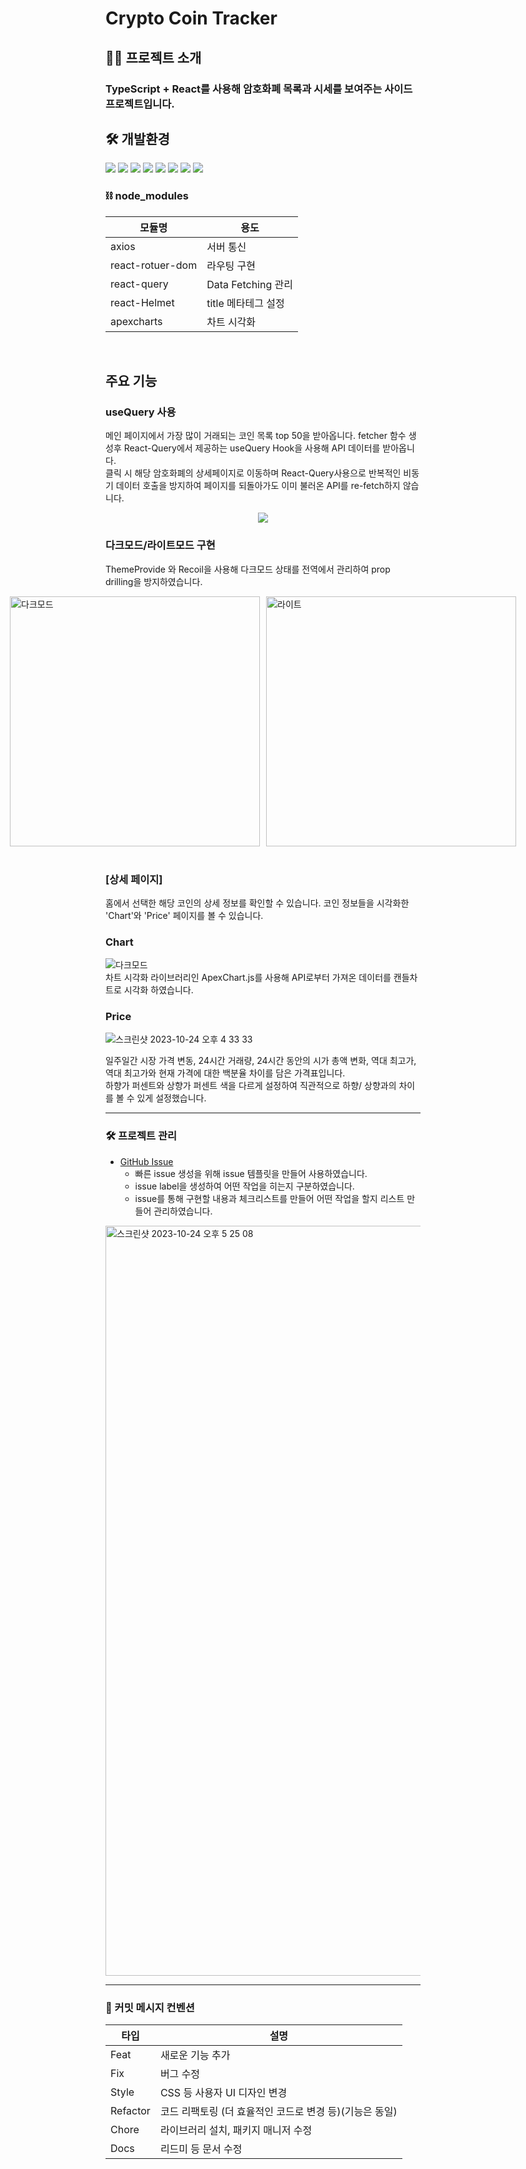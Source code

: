 # Crypto Coin Tracker

## 🙋‍♂️ 프로젝트 소개

### TypeScript + React를 사용해 암호화폐 목록과 시세를 보여주는 사이드 프로젝트입니다.

## 🛠 개발환경

<img src="https://img.shields.io/badge/React-61DAFB?style=flat-square&logo=react&logoColor=white"/> <img src="https://img.shields.io/badge/TypeScript-3178C6?style=flat-square&logo=typescript&logoColor=white"/> <img src="https://img.shields.io/badge/Styled Components-DB7093?style=flat-square&logo=styledcomponents&logoColor=white"/> <img src="https://img.shields.io/badge/Node.js-339933?style=flat-square&logo=nodedotjs&logoColor=white"/> <img src="https://img.shields.io/badge/React Router-CA4245?style=flat-square&logo=reactrouter&logoColor=white"/> <img src="https://img.shields.io/badge/React Query-FF4154?style=flat-square&logo=reactquery&logoColor=white"/> <img src="https://img.shields.io/badge/ApexCharts-00e396?style=flat-square"/> <img src="https://img.shields.io/badge/Recoil-3578E5?style=flat-square&logo=recoil&logoColor=white"/>
<br>

### ⛓ node_modules

| 모듈명           | 용도                |
| ---------------- | ------------------- |
| axios            | 서버 통신           |
| react-rotuer-dom | 라우팅 구현         |
| react-query      | Data Fetching 관리  |
| react-Helmet     | title 메타테그 설정 |
| apexcharts       | 차트 시각화         |

<br>

## 주요 기능

### useQuery 사용

메인 페이지에서 가장 많이 거래되는 코인 목록 top 50을 받아옵니다.
fetcher 함수 생성후 React-Query에서 제공하는 useQuery Hook을 사용해 API 데이터를 받아옵니다.<br>
클릭 시 해당 암호화폐의 상세페이지로 이동하며 React-Query사용으로 반복적인 비동기 데이터 호출을 방지하여 페이지를 되돌아가도 이미 불러온 API를 re-fetch하지 않습니다.

<div style="text-align: center;">
    <img src="https://velog.velcdn.com/images/sj_yun/post/26822004-1b64-4edb-80f1-3eec06507ea7/image.png" >
</div>

### 다크모드/라이트모드 구현

ThemeProvide 와 Recoil을 사용해 다크모드 상태를 전역에서 관리하여 prop drilling을 방지하였습니다.

<div style="display: flex; justify-content: center;">
  <img src="https://github.com/junny97/CoinTracker/assets/72855681/4b44ae86-f4b0-4fdb-9acd-9ee36211d296" alt="다크모드" width="400" style="margin-right: 10px;">
  <img src="https://github.com/junny97/CoinTracker/assets/72855681/b16f2967-c1ee-4c37-a6bb-e9403472b011" alt="라이트" width="400">
</div>
<br>

### [상세 페이지]

홈에서 선택한 해당 코인의 상세 정보를 확인할 수 있습니다.
코인 정보들을 시각화한 'Chart'와 'Price' 페이지를 볼 수 있습니다.

### Chart

<img src="https://github.com/junny97/CoinTracker/assets/72855681/4b44ae86-f4b0-4fdb-9acd-9ee36211d296" alt="다크모드">

<br>
차트 시각화 라이브러리인 ApexChart.js를 사용해 API로부터 가져온 데이터를 캔들차트로 시각화 하였습니다.

### Price

![스크린샷 2023-10-24 오후 4 33 33](https://github.com/junny97/CoinTracker/assets/72855681/9b8a50e9-3816-4c8f-a351-b6bf7a4dc7cb)

일주일간 시장 가격 변동, 24시간 거래량, 24시간 동안의 시가 총액 변화, 역대 최고가, 역대 최고가와 현재 가격에 대한 백분율 차이를 담은 가격표입니다.<br>
하향가 퍼센트와 상향가 퍼센트 색을 다르게 설정하여 직관적으로 하향/ 상향과의 차이를 볼 수 있게 설정했습니다.

<hr>

### 🛠 프로젝트 관리

- <a href="https://github.com/junny97/CoinTracker/issues">GitHub Issue</a>
  - 빠른 issue 생성을 위해 issue 템플릿을 만들어 사용하였습니다.
  - issue label을 생성하여 어떤 작업을 히는지 구분하였습니다.
  - issue를 통해 구현할 내용과 체크리스트를 만들어 어떤 작업을 할지 리스트 만들어 관리하였습니다.

<img width="1200" alt="스크린샷 2023-10-24 오후 5 25 08" src="https://github.com/junny97/CoinTracker/assets/72855681/a08e15bd-6f2f-405e-8b2d-5fe28ecb9b0c">

<hr>

### 📃 커밋 메시지 컨벤션

| 타입     | 설명                                                    |
| -------- | ------------------------------------------------------- |
| Feat     | 새로운 기능 추가                                        |
| Fix      | 버그 수정                                               |
| Style    | CSS 등 사용자 UI 디자인 변경                            |
| Refactor | 코드 리팩토링 (더 효율적인 코드로 변경 등)(기능은 동일) |
| Chore    | 라이브러리 설치, 패키지 매니저 수정                     |
| Docs     | 리드미 등 문서 수정                                     |

